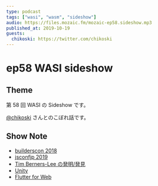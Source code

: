 ```yaml
---
type: podcast
tags: ["wasi", "wasm", "sideshow"]
audio: https://files.mozaic.fm/mozaic-ep58.sideshow.mp3
published_at: 2019-10-19
guests:
  chikoski: https://twitter.com/chikoski
---
```


# ep58 WASI sideshow

## Theme

第 58 回 WASI の Sideshow です。

[@chikoski](https://twitter.com/chikoski) さんとのこぼれ話です。

## Show Note

- [builderscon 2018](https://builderscon.io/tokyo/2018/session/476a4a30-2f94-424c-bbc2-f6cb14f1c4cd)
- [jsconfjp 2019](https://jsconf.jp/2019/)
- [Tim Berners-Lee の発明/発見](https://www.w3.org/History/1989/proposal.html)
- [Unity](https://unity.com/ja)
- [Flutter for Web](https://flutter.dev/web)
